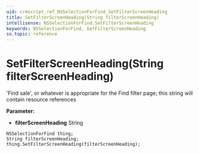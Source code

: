 ```yaml
---
uid: crmscript_ref_NSSelectionForFind_SetFilterScreenHeading
title: SetFilterScreenHeading(String filterScreenHeading)
intellisense: NSSelectionForFind.SetFilterScreenHeading
keywords: NSSelectionForFind, GetFilterScreenHeading
so.topic: reference
---
```


# SetFilterScreenHeading(String filterScreenHeading)

'Find sale', or whatever is appropriate for the Find <entity> filter page; this string will contain resource references

**Parameter:** 
 - **filterScreenHeading** String

```crmscript
NSSelectionForFind thing;
String filterScreenHeading;
thing.SetFilterScreenHeading(filterScreenHeading);
```


